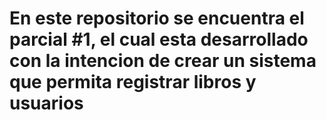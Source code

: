 # En este repositorio se encuentra el parcial #1, el cual esta desarrollado con la intencion de crear un sistema que permita registrar libros y usuarios
